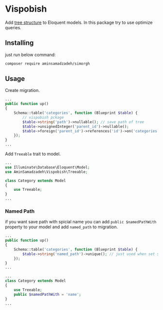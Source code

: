 # Vispobish
Add [tree structure](https://en.wikipedia.org/wiki/Tree_(data_structure)) to Eloquent models.
In this package try to use optimize queries.

## Installing
just run below command:
```sh
composer require aminsamadzadeh/simorgh
```

## Usage

Create migration.
```php
...
public function up()
{
	Schema::table('categories', function (Blueprint $table) {
		// vispobish pckage
		$table->string('path')->nullable(); // save path of tree
		$table->unsignedInteger('parent_id')->nullable();
		$table->foreign('parent_id')->references('id')->on('categories');
	});
}
...
```

Add `Treeable` trait to model.
```php
...
use Illuminate\Database\Eloquent\Model;
use AminSamadzadeh\Vispobish\Treeable;

class Category extends Model
{
    use Treeable;
}
...
```

### Named Path

if you want save path with spicial name you can add `public $namedPathWith` property to your model and add `named_path` to migration.

```php
...
public function up()
{
	Schema::table('categories', function (Blueprint $table) {
		$table->string('named_path')->unique(); // just used when set $pahtNamedWith
	});
}
...
```
```php
...
class Category extends Model
{
    use Treeable;
    public $namedPathWith = 'name';
}
...
```
